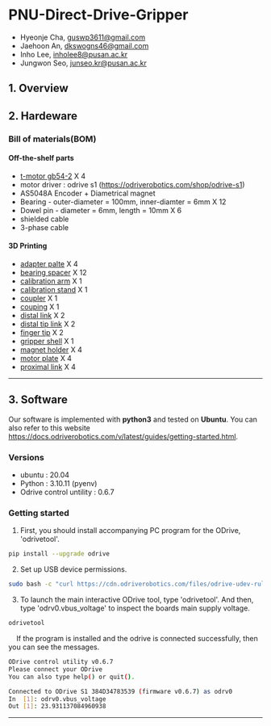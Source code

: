 # PNU-Direct-Drive-Gripper
- Hyeonje Cha, guswp3611@gmail.com
- Jaehoon An, dkswogns46@gmail.com
- Inho Lee, inholee8@pusan.ac.kr
- Jungwon Seo, junseo.kr@pusan.ac.kr

## 1. Overview

## 2. Hardeware
### Bill of materials(BOM) ###
#### Off-the-shelf parts
- [t-motor gb54-2](https://store.tmotor.com/goods-445-GB54-2.html) X 4
- motor driver : odrive s1 (https://odriverobotics.com/shop/odrive-s1)
- AS5048A Encoder + Diametrical magnet
- Bearing - outer-diameter = 100mm, inner-diamter = 6mm X 12
- Dowel pin - diameter = 6mm, length = 10mm X 6
- shielded cable
- 3-phase cable

#### 3D Printing ####
- [adapter palte](adapter_plate) X 4
- [bearing spacer](bearing_spacer) X 12
- [calibration arm](calibration_arm) X 1
- [calibration stand](calibration_stand) X 1
- [coupler](coupler) X 1
- [couping](coupling) X 1
- [distal link](distal_link) X 2
- [distal tip link](distal_tip_link) X 2
- [finger tip](finger_tip) X 2
- [gripper shell](gripper_shell) X 1
- [magnet holder](stl/magnet_holder) X 4
- [motor plate](stl/motor_plate) X 4
- [proximal link](stl/proximal_link.STL) X 4
-----
## 3. Software
Our software is implemented with **python3** and tested on **Ubuntu**. You can also refer to this website https://docs.odriverobotics.com/v/latest/guides/getting-started.html.

### Versions ###
- ubuntu : 20.04
- Python : 3.10.11 (pyenv)
- Odrive control untility : 0.6.7

### Getting started ###
1. First, you should install accompanying PC program for the ODrive, 'odrivetool'.
```bash
pip install --upgrade odrive
```
2. Set up USB device permissions.
```bash
sudo bash -c "curl https://cdn.odriverobotics.com/files/odrive-udev-rules.rules > /etc/udev/rules.d/91-odrive.rules && udevadm control --reload-rules && udevadm trigger"
```
3. To launch the main interactive ODrive tool, type 'odrivetool'. And then, type 'odrv0.vbus_voltage' to inspect the boards main supply voltage.
```bash
odrivetool
```
&nbsp;&nbsp;&nbsp;&nbsp;If the program is installed and the odrive is connected successfully, then you can see the messages.
```bash
ODrive control utility v0.6.7
Please connect your ODrive
You can also type help() or quit().

Connected to ODrive S1 384D34783539 (firmware v0.6.7) as odrv0
In  [1]: odrv0.vbus_voltage
Out [1]: 23.931137084960938
```
-----
